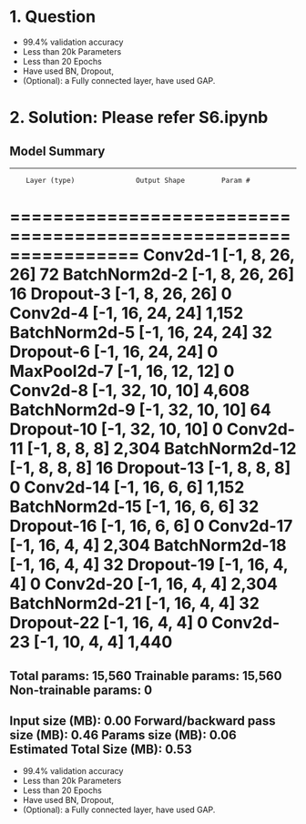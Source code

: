 # 1. Question

* 99.4% validation accuracy
* Less than 20k Parameters
* Less than 20 Epochs
* Have used BN, Dropout,
* (Optional): a Fully connected layer, have used GAP. 

# 2. Solution: Please refer S6.ipynb

## Model Summary

----------------------------------------------------------------
        Layer (type)               Output Shape         Param #
================================================================
            Conv2d-1            [-1, 8, 26, 26]              72
       BatchNorm2d-2            [-1, 8, 26, 26]              16
           Dropout-3            [-1, 8, 26, 26]               0
            Conv2d-4           [-1, 16, 24, 24]           1,152
       BatchNorm2d-5           [-1, 16, 24, 24]              32
           Dropout-6           [-1, 16, 24, 24]               0
         MaxPool2d-7           [-1, 16, 12, 12]               0
            Conv2d-8           [-1, 32, 10, 10]           4,608
       BatchNorm2d-9           [-1, 32, 10, 10]              64
          Dropout-10           [-1, 32, 10, 10]               0
           Conv2d-11              [-1, 8, 8, 8]           2,304
      BatchNorm2d-12              [-1, 8, 8, 8]              16
          Dropout-13              [-1, 8, 8, 8]               0
           Conv2d-14             [-1, 16, 6, 6]           1,152
      BatchNorm2d-15             [-1, 16, 6, 6]              32
          Dropout-16             [-1, 16, 6, 6]               0
           Conv2d-17             [-1, 16, 4, 4]           2,304
      BatchNorm2d-18             [-1, 16, 4, 4]              32
          Dropout-19             [-1, 16, 4, 4]               0
           Conv2d-20             [-1, 16, 4, 4]           2,304
      BatchNorm2d-21             [-1, 16, 4, 4]              32
          Dropout-22             [-1, 16, 4, 4]               0
           Conv2d-23             [-1, 10, 4, 4]           1,440
================================================================
Total params: 15,560
Trainable params: 15,560
Non-trainable params: 0
----------------------------------------------------------------
Input size (MB): 0.00
Forward/backward pass size (MB): 0.46
Params size (MB): 0.06
Estimated Total Size (MB): 0.53
----------------------------------------------------------------



* 99.4% validation accuracy
* Less than 20k Parameters
* Less than 20 Epochs
* Have used BN, Dropout,
* (Optional): a Fully connected layer, have used GAP. 